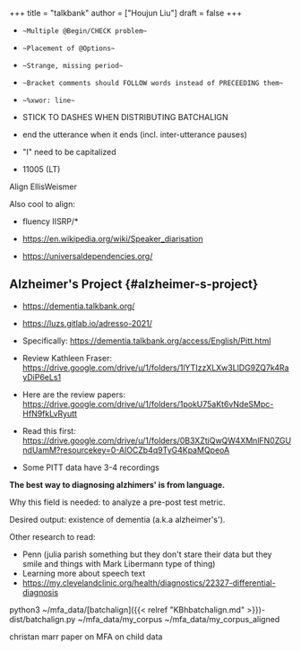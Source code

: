 +++
title = "talkbank"
author = ["Houjun Liu"]
draft = false
+++

-   `~Multiple @Begin/CHECK problem~`
-   `~Placement of @Options~`
-   `~Strange, missing period~`
-   `~Bracket comments should FOLLOW words instead of PRECEEDING them~`
-   `~%xwor: line~`

-   STICK TO DASHES WHEN DISTRIBUTING BATCHALIGN
-   end the utterance when it ends (incl. inter-utterance pauses)
-   "I" need to be capitalized
-   11005 (LT)

Align EllisWeismer

Also cool to align:

-   fluency IISRP/\*

-   <https://en.wikipedia.org/wiki/Speaker_diarisation>
-   <https://universaldependencies.org/>


## Alzheimer's Project {#alzheimer-s-project}

-   <https://dementia.talkbank.org/>
-   <https://luzs.gitlab.io/adresso-2021/>
-   Specifically: <https://dementia.talkbank.org/access/English/Pitt.html>

-   Review Kathleen Fraser: <https://drive.google.com/drive/u/1/folders/1lYTIzzXLXw3LlDG9ZQ7k4RayDiP6eLs1>
-   Here are the review papers: <https://drive.google.com/drive/u/1/folders/1pokU75aKt6vNdeSMpc-HfN9fkLvRyutt>
-   Read this first: <https://drive.google.com/drive/u/1/folders/0B3XZtiQwQW4XMnlFN0ZGUndUamM?resourcekey=0-AlOCZb4q9TyG4KpaMQpeoA>

-   Some PITT data have 3-4 recordings

****The best way to diagnosing alzhimers' is from language.****

Why this field is needed: to analyze a pre-post test metric.

Desired output: existence of dementia (a.k.a alzheimer's').

Other research to read:

-   Penn (julia parish something but they don't stare their data but they smile and things with Mark Libermann type of thing)
-   Learning more about speech text
-   <https://my.clevelandclinic.org/health/diagnostics/22327-differential-diagnosis>

python3 ~/mfa_data/[batchalign]({{< relref "KBhbatchalign.md" >}})-dist/batchalign.py ~/mfa_data/my_corpus ~/mfa_data/my_corpus_aligned

christan marr paper on MFA on child data